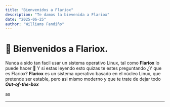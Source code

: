 ```yaml
---
title: "Bienvenidos a Flariox"
description: "Te damos la bievenida a Flariox"
date: "2025-06-25"
author: "Williams Fandiño"
---
```


# 👋 Bienvenidos a Flariox.

Nunca a sido tan facil usar un sistema operativo Linux, tal como **Flariox** lo puede hacer 🤗 Y si estas leyendo esto quizas te estes preguntando ¿Y que es Flariox? **Flariox** es un sistema operativo basado en el núcleo Linux, que pretende ser estable, pero asi mismo moderno y que te trate de dejar todo ***Out-of-the-box***

as

---

